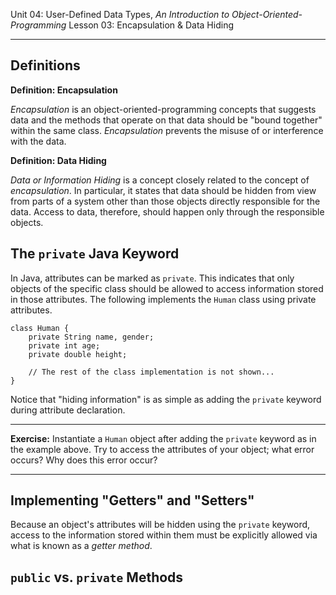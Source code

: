 Unit 04: User-Defined Data Types, _An Introduction to Object-Oriented-Programming_
Lesson 03: Encapsulation & Data Hiding
***

Definitions
---

**Definition: Encapsulation**

_Encapsulation_ is an object-oriented-programming concepts that suggests data and the methods that operate on that data should be "bound together" within the same class. _Encapsulation_ prevents the misuse of or interference with the data.

**Definition: Data Hiding**

_Data or Information Hiding_ is a concept closely related to the concept of _encapsulation_. In particular, it states that data should be hidden from view from parts of a system other than those objects directly responsible for the data. Access to data, therefore, should happen only through the responsible objects.

The `private` Java Keyword
---
In Java, attributes can be marked as `private`. This indicates that only objects of the specific class should be allowed to access information stored in those attributes. The following implements the `Human` class using private attributes.

    class Human {
        private String name, gender;
        private int age;
        private double height;

        // The rest of the class implementation is not shown...
    }

Notice that "hiding information" is as simple as adding the `private` keyword during attribute declaration.

***
**Exercise:** Instantiate a `Human` object after adding the `private` keyword as in the example above. Try to access the attributes of your object; what error occurs? Why does this error occur?
***

Implementing "Getters" and "Setters"
---
Because an object's attributes will be hidden using the `private` keyword, access to the information stored within them must be explicitly allowed via what is known as a _getter method_. 

`public` vs. `private` Methods
---
